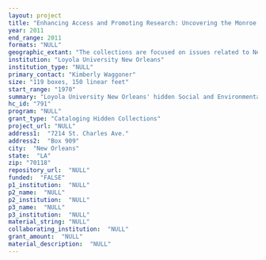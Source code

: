 ```yaml
--- 
layout: project 
title: "Enhancing Access and Promoting Research: Uncovering the Monroe Library's Hidden Social and Environmental Justice Collections"
year: 2011
end_range: 2011
formats: "NULL"
geographic_extant: "The collections are focused on issues related to New Orleans and Louisiana and contain materials of national and international importance."
institution: "Loyola University New Orleans"
institution_type: "NULL"
primary_contact: "Kimberly Waggoner"
size: "119 boxes, 150 linear feet"
start_range: "1970"
summary: "Loyola University New Orleans' hidden Social and Environmental Justice Collections contain papers and other materials donated by William P. Quigley, Darryl Malek-Wiley, and John Clark. Each of these distinct collections is focused on environmental justice and social justice, covering the period from the mid-1970s to the present, and centering on New Orleans and Louisiana while also containing materials related to other parts of the US and to other nations. Bill Quigley has been a public interest lawyer since 1977, concerned with public housing, the death penalty, civil liberties, and Katrina-related social justice issues. He has been a volunteer lawyer with School of the Americas Watch and the Institute for Justice and Democracy in Haiti. Quigley is currently Legal Director for the Center for Constitutional Rights. Darryl Malek-Wiley has been an environmental activist in New Orleans since the early 1980s. He has led campaigns concerned with Louisiana's petrochemical corridor. Malek-Wiley's papers offer researchers documentation of his own activism and of environmental struggles in New Orleans and the South that are relevant to the nation. A productive scholar, Clark's research interests include ecological philosophy, environmental ethics, and anarchist and libertarian thought. Clark's Papers are notable for his correspondence with activist and social theorist Murray Bookchin and poet and activist Gary Snyder."
hc_id: "791"
program: "NULL"
grant_type: "Cataloging Hidden Collections"
project_url: "NULL"
address1:  "7214 St. Charles Ave."
address2:  "Box 909"
city:  "New Orleans"
state:  "LA"
zip: "70118"
repository_url:  "NULL"
funded:  "FALSE"
p1_institution:  "NULL"
p2_name:  "NULL"
p2_institution:  "NULL"
p3_name:  "NULL"
p3_institution:  "NULL"
material_string: "NULL"
collaborating_institution:  "NULL"
grant_amount:  "NULL"
material_description:  "NULL"
---
```

